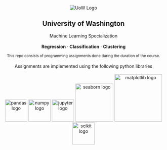 <p align="center">
 <img src='https://i.imgur.com/SP72GJm.png' alt='UoW Logo'>
 <h2 align="center">University of Washington</h2>
 <p align="center">
  Machine Learning Specialization
  <br/>
  <br/>
  <b>Regression</b>
  ·
  <b>Classification</b>
  ·
  <b>Clustering</b>
 </p>
</p>

<p align="center">
 <small>This repo consists of programming assignments done during the duration of the course.</small>
 <br/>
 <br/>
 Assignments are implemented using the following python libraries
 <br/>
 <br/>
 <img src='https://i.imgur.com/xmvNe9e.png' alt='pandas logo' width=70>
 <img src='https://i.imgur.com/9DY9iyw.png' alt='numpy logo' width=70>
 <img src='https://i.imgur.com/drYLGp6.png' alt='jupyter logo' width=70>
 <img src='https://i.imgur.com/ONumgkP.png' alt='seaborn logo' width=120>
 <img src='https://i.imgur.com/74aQ7r0.png' alt='matplotlib logo' width=150>
 <img src='https://i.imgur.com/jZado68.png' alt='scikit logo' width=70>
</p>
